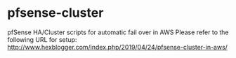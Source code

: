 # pfsense-cluster
pfSense HA/Cluster scripts for automatic fail over in AWS
Please refer to the following URL for setup: 
http://www.hexblogger.com/index.php/2019/04/24/pfsense-cluster-in-aws/
